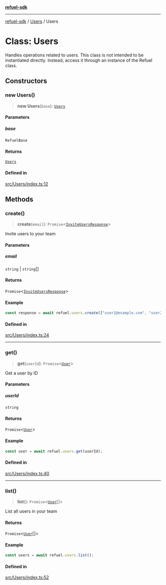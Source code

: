 [**refuel-sdk**](../../README.md)

***

[refuel-sdk](../../modules.md) / [Users](../README.md) / Users

# Class: Users

Handles operations related to users.
This class is not intended to be instantiated directly.
Instead, access it through an instance of the Refuel class.

## Constructors

### new Users()

> **new Users**(`base`): [`Users`](Users.md)

#### Parameters

##### base

`RefuelBase`

#### Returns

[`Users`](Users.md)

#### Defined in

[src/Users/index.ts:12](https://github.com/refuel-ai/refuel-sdk/blob/240c3e68ab946b6c24b6f2eafb12779c24332cdb/src/Users/index.ts#L12)

## Methods

### create()

> **create**(`email`): `Promise`\<[`InviteUsersResponse`](../../types/interfaces/InviteUsersResponse.md)\>

Invite users to your team

#### Parameters

##### email

`string` | `string`[]

#### Returns

`Promise`\<[`InviteUsersResponse`](../../types/interfaces/InviteUsersResponse.md)\>

#### Example

```ts
const response = await refuel.users.create(["user1@example.com", "user2@example.com"]);
```

#### Defined in

[src/Users/index.ts:24](https://github.com/refuel-ai/refuel-sdk/blob/240c3e68ab946b6c24b6f2eafb12779c24332cdb/src/Users/index.ts#L24)

***

### get()

> **get**(`userId`): `Promise`\<[`User`](../../types/interfaces/User.md)\>

Get a user by ID

#### Parameters

##### userId

`string`

#### Returns

`Promise`\<[`User`](../../types/interfaces/User.md)\>

#### Example

```ts
const user = await refuel.users.get(userId);
```

#### Defined in

[src/Users/index.ts:40](https://github.com/refuel-ai/refuel-sdk/blob/240c3e68ab946b6c24b6f2eafb12779c24332cdb/src/Users/index.ts#L40)

***

### list()

> **list**(): `Promise`\<[`User`](../../types/interfaces/User.md)[]\>

List all users in your team

#### Returns

`Promise`\<[`User`](../../types/interfaces/User.md)[]\>

#### Example

```ts
const users = await refuel.users.list();
```

#### Defined in

[src/Users/index.ts:52](https://github.com/refuel-ai/refuel-sdk/blob/240c3e68ab946b6c24b6f2eafb12779c24332cdb/src/Users/index.ts#L52)
